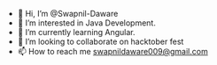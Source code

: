 - 👋 Hi, I’m @Swapnil-Daware
- 👀 I’m interested in Java Development.
- 🌱 I’m currently learning Angular.
- 💞️ I’m looking to collaborate on hacktober fest
- 📫 How to reach me swapnildaware009@gmail.com

<!---
Swapnil-Daware/Swapnil-Daware is a ✨ special ✨ repository because its `README.md` (this file) appears on your GitHub profile.
You can click the Preview link to take a look at your changes.
--->
